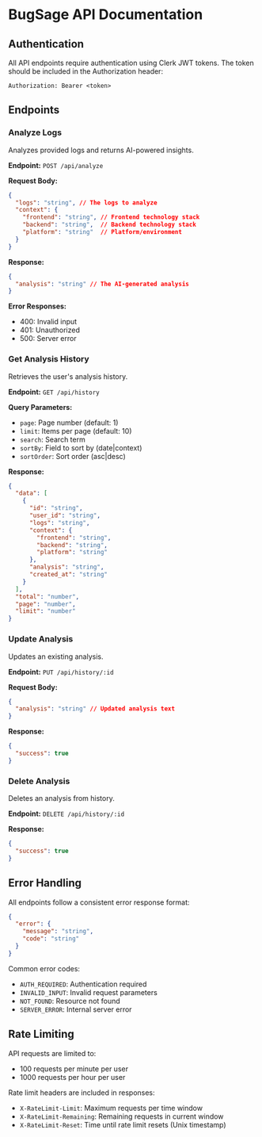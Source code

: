 # BugSage API Documentation

## Authentication

All API endpoints require authentication using Clerk JWT tokens. The token should be included in the Authorization header:

```
Authorization: Bearer <token>
```

## Endpoints

### Analyze Logs

Analyzes provided logs and returns AI-powered insights.

**Endpoint:** `POST /api/analyze`

**Request Body:**
```json
{
  "logs": "string", // The logs to analyze
  "context": {
    "frontend": "string", // Frontend technology stack
    "backend": "string",  // Backend technology stack
    "platform": "string"  // Platform/environment
  }
}
```

**Response:**
```json
{
  "analysis": "string" // The AI-generated analysis
}
```

**Error Responses:**
- 400: Invalid input
- 401: Unauthorized
- 500: Server error

### Get Analysis History

Retrieves the user's analysis history.

**Endpoint:** `GET /api/history`

**Query Parameters:**
- `page`: Page number (default: 1)
- `limit`: Items per page (default: 10)
- `search`: Search term
- `sortBy`: Field to sort by (date|context)
- `sortOrder`: Sort order (asc|desc)

**Response:**
```json
{
  "data": [
    {
      "id": "string",
      "user_id": "string",
      "logs": "string",
      "context": {
        "frontend": "string",
        "backend": "string",
        "platform": "string"
      },
      "analysis": "string",
      "created_at": "string"
    }
  ],
  "total": "number",
  "page": "number",
  "limit": "number"
}
```

### Update Analysis

Updates an existing analysis.

**Endpoint:** `PUT /api/history/:id`

**Request Body:**
```json
{
  "analysis": "string" // Updated analysis text
}
```

**Response:**
```json
{
  "success": true
}
```

### Delete Analysis

Deletes an analysis from history.

**Endpoint:** `DELETE /api/history/:id`

**Response:**
```json
{
  "success": true
}
```

## Error Handling

All endpoints follow a consistent error response format:

```json
{
  "error": {
    "message": "string",
    "code": "string"
  }
}
```

Common error codes:
- `AUTH_REQUIRED`: Authentication required
- `INVALID_INPUT`: Invalid request parameters
- `NOT_FOUND`: Resource not found
- `SERVER_ERROR`: Internal server error

## Rate Limiting

API requests are limited to:
- 100 requests per minute per user
- 1000 requests per hour per user

Rate limit headers are included in responses:
- `X-RateLimit-Limit`: Maximum requests per time window
- `X-RateLimit-Remaining`: Remaining requests in current window
- `X-RateLimit-Reset`: Time until rate limit resets (Unix timestamp) 